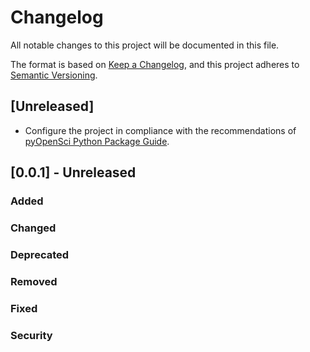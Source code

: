 # Changelog

All notable changes to this project will be documented in this file.

The format is based on [Keep a Changelog](https://keepachangelog.com/en/1.1.0/),
and this project adheres to [Semantic Versioning](https://semver.org/spec/v2.0.0.html).

## [Unreleased]

- Configure the project in compliance with the recommendations of
[pyOpenSci Python Package Guide](https://www.pyopensci.org/python-package-guide/index.html).

## [0.0.1] - Unreleased

### Added

### Changed

### Deprecated

### Removed

### Fixed

### Security
